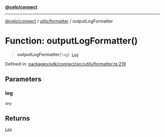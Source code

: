 [**@celo/connect**](../../../README.md)

***

[@celo/connect](../../../modules.md) / [utils/formatter](../README.md) / outputLogFormatter

# Function: outputLogFormatter()

> **outputLogFormatter**(`log`): [`Log`](../../../index/interfaces/Log.md)

Defined in: [packages/sdk/connect/src/utils/formatter.ts:219](https://github.com/celo-org/developer-tooling/blob/master/packages/sdk/connect/src/utils/formatter.ts#L219)

## Parameters

### log

`any`

## Returns

[`Log`](../../../index/interfaces/Log.md)
